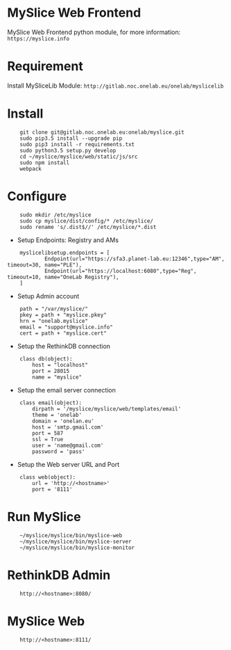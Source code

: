 MySlice Web Frontend
=======================

MySlice Web Frontend python module, for more information: `https://myslice.info`

Requirement
=======================
Install MySliceLib Module: `http://gitlab.noc.onelab.eu/onelab/myslicelib`

Install
=======================

~~~
    git clone git@gitlab.noc.onelab.eu:onelab/myslice.git
    sudo pip3.5 install --upgrade pip
    sudo pip3 install -r requirements.txt
    sudo python3.5 setup.py develop
    cd ~/myslice/myslice/web/static/js/src
    sudo npm install
    webpack
~~~


Configure
=======================

~~~
	sudo mkdir /etc/myslice
	sudo cp myslice/dist/config/* /etc/myslice/
	sudo rename 's/.dist$//' /etc/myslice/*.dist
~~~


- Setup Endpoints: Registry and AMs
~~~
    myslicelibsetup.endpoints = [
            Endpoint(url="https://sfa3.planet-lab.eu:12346",type="AM", timeout=30, name="PLE"),
            Endpoint(url="https://localhost:6080",type="Reg", timeout=10, name="OneLab Registry"),
    ]
~~~

- Setup Admin account
~~~
    path = "/var/myslice/"
    pkey = path + "myslice.pkey"
    hrn = "onelab.myslice"
    email = "support@myslice.info"
    cert = path + "myslice.cert"
~~~

- Setup the RethinkDB connection
~~~
    class db(object):
        host = "localhost"
        port = 28015
        name = "myslice"
~~~
- Setup the email server connection
~~~
    class email(object):
        dirpath = '/myslice/myslice/web/templates/email'
        theme = 'onelab'
        domain = 'onelan.eu'
        host = 'smtp.gmail.com'
        port = 587
        ssl = True
        user = 'name@gmail.com'
        password = 'pass'
~~~
- Setup the Web server URL and Port
~~~
    class web(object):
        url = 'http://<hostname>'
        port = '8111'
~~~

Run MySlice
=======================

~~~
    ~/myslice/myslice/bin/myslice-web
    ~/myslice/myslice/bin/myslice-server
    ~/myslice/myslice/bin/myslice-monitor
~~~

RethinkDB Admin
=======================
~~~
    http://<hostname>:8080/
~~~

MySlice Web
=======================
~~~
    http://<hostname>:8111/
~~~
